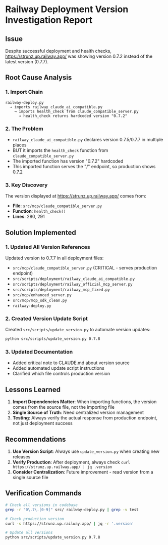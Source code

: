# Railway Deployment Version Investigation Report

## Issue
Despite successful deployment and health checks, https://strunz.up.railway.app/ was showing version 0.7.2 instead of the latest version (0.7.7).

## Root Cause Analysis

### 1. Import Chain
```
railway-deploy.py 
  → imports railway_claude_ai_compatible.py
    → imports health_check from claude_compatible_server.py
      → health_check returns hardcoded version "0.7.2"
```

### 2. The Problem
- `railway_claude_ai_compatible.py` declares version 0.7.5/0.7.7 in multiple places
- BUT it imports the `health_check` function from `claude_compatible_server.py`
- The imported function has version "0.7.2" hardcoded
- This imported function serves the "/" endpoint, so production shows 0.7.2

### 3. Key Discovery
The version displayed at https://strunz.up.railway.app/ comes from:
- **File**: `src/mcp/claude_compatible_server.py`
- **Function**: `health_check()` 
- **Lines**: 280, 291

## Solution Implemented

### 1. Updated All Version References
Updated version to 0.7.7 in all deployment files:
- `src/mcp/claude_compatible_server.py` (CRITICAL - serves production endpoint)
- `src/scripts/deployment/railway_claude_ai_compatible.py`
- `src/scripts/deployment/railway_official_mcp_server.py`
- `src/scripts/deployment/railway_mcp_fixed.py`
- `src/mcp/enhanced_server.py`
- `src/mcp/mcp_sdk_clean.py`
- `railway-deploy.py`

### 2. Created Version Update Script
Created `src/scripts/update_version.py` to automate version updates:
```bash
python src/scripts/update_version.py 0.7.8
```

### 3. Updated Documentation
- Added critical note to CLAUDE.md about version source
- Added automated update script instructions
- Clarified which file controls production version

## Lessons Learned

1. **Import Dependencies Matter**: When importing functions, the version comes from the source file, not the importing file
2. **Single Source of Truth**: Need centralized version management
3. **Testing**: Always verify the actual response from production endpoint, not just deployment success

## Recommendations

1. **Use Version Script**: Always use `update_version.py` when creating new releases
2. **Verify Production**: After deployment, always check `curl https://strunz.up.railway.app/ | jq .version`
3. **Consider Centralization**: Future improvement - read version from a single source file

## Verification Commands
```bash
# Check all versions in codebase
grep -r "0\.7\.[0-9]" src/ railway-deploy.py | grep -v test

# Check production version
curl -s https://strunz.up.railway.app/ | jq -r '.version'

# Update all versions
python src/scripts/update_version.py 0.7.8
```